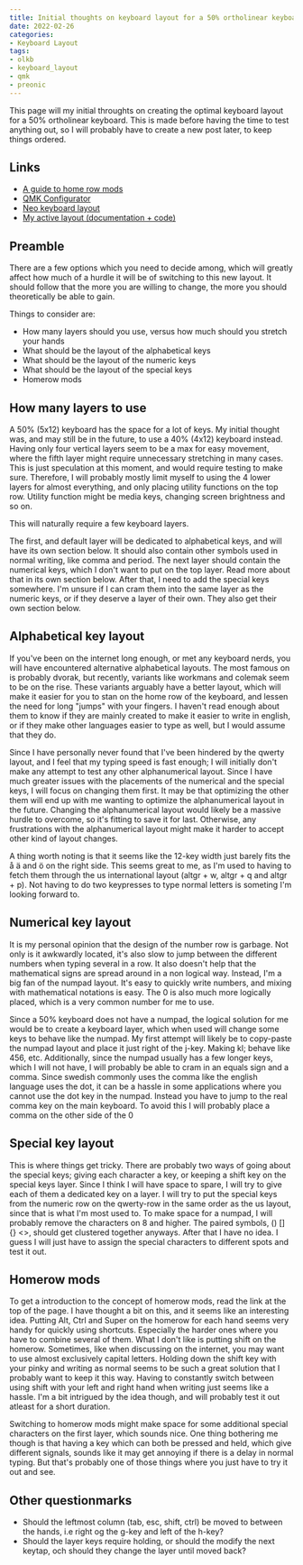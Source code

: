```yaml
---
title: Initial thoughts on keyboard layout for a 50% ortholinear keyboard
date: 2022-02-26
categories:
- Keyboard Layout
tags:
- olkb
- keyboard_layout
- qmk
- preonic
---
```

This page will my initial throughts on creating the optimal keyboard layout for a 50% ortholinear keyboard. 
This is made before having the time to test anything out, so I will probably have to create a new post later, to keep things ordered.

## Links
* [A guide to home row mods](https://precondition.github.io/home-row-mods)
* [QMK Configurator](https://config.qmk.fm/)
* [Neo keyboard layout](https://neo-layout.org)
* [My active layout (documentation + code)](https://github.com/lollek/qmk_firmware/blob/master/keyboards/preonic/keymaps/orange/keymap.c)

## Preamble
There are a few options which you need to decide among, which will greatly affect how much of a hurdle it will be of switching to this new layout.
It should follow that the more you are willing to change, the more you should theoretically be able to gain.

Things to consider are:
* How many layers should you use, versus how much should you stretch your hands
* What should be the layout of the alphabetical keys
* What should be the layout of the numeric keys
* What should be the layout of the special keys
* Homerow mods

## How many layers to use
A 50% (5x12) keyboard has the space for a lot of keys. My initial thought was, and may still be in the future, to use a 40% (4x12) keyboard instead.
Having only four vertical layers seem to be a max for easy movement, where the fifth layer might require unnecessary stretching in many cases.
This is just speculation at this moment, and would require testing to make sure. Therefore, I will probably mostly limit myself to using the 
4 lower layers for almost everything, and only placing utility functions on the top row. 
Utility function might be media keys, changing screen brightness and so on.

This will naturally require a few keyboard layers.

The first, and default layer will be dedicated to alphabetical keys, and will have its own section below. 
It should also contain other symbols used in normal writing, like comma and period.
The next layer should contain the numerical keys, which I don't want to put on the top layer. Read more about that in its own section below.
After that, I need to add the special keys somewhere. I'm unsure if I can cram them into the same layer as the numeric keys, 
or if they deserve a layer of their own. They also get their own section below.

## Alphabetical key layout
If you've been on the internet long enough, or met any keyboard nerds, you will have encountered alternative alphabetical layouts.
The most famous on is probably dvorak, but recently, variants like workmans and colemak seem to be on the rise.
These variants arguably have a better layout, which will make it easier for you to stan on the home row of the keyboard,
and lessen the need for long "jumps" with your fingers. I haven't read enough about them to know if they are mainly created to make
it easier to write in english, or if they make other languages easier to type as well, but I would assume that they do.

Since I have personally never found that I've been hindered by the qwerty layout, and I feel that my typing speed is fast enough;
I will initially don't make any attempt to test any other alphanumerical layout. 
Since I have much greater issues with the placements of the numerical and the special keys, I will focus on changing them first.
It may be that optimizing the other them will end up with me wanting to optimize the alphanumerical layout in the future.
Changing the alphanumerical layout would likely be a massive hurdle to overcome, so it's fitting to save it for last. 
Otherwise, any frustrations with the alphanumerical layout might make it harder to accept other kind of layout changes.

A thing worth noting is that it seems like the 12-key width just barely fits the å ä and ö on the right side.
This seems great to me, as I'm used to having to fetch them through the us international layout (altgr + w, altgr + q and altgr + p).
Not having to do two keypresses to type normal letters is someting I'm looking forward to.

## Numerical key layout
It is my personal opinion that the design of the number row is garbage. 
Not only is it awkwardly located, it's also slow to jump between the different numbers when typing several in a row.
It also doesn't help that the mathematical signs are spread around in a non logical way.
Instead, I'm a big fan of the numpad layout. It's easy to quickly write numbers, and mixing with mathematical notations is easy.
The 0 is also much more logically placed, which is a very common number for me to use.

Since a 50% keyboard does not have a numpad, the logical solution for me would be to create a keyboard layer, 
which when used will change some keys to behave like the numpad. My first attempt will likely be to copy-paste the numpad layout
and place it just right of the j-key. Making kl; behave like 456, etc. Additionally, since the numpad usually has a few longer keys, 
which I will not have, I will probably be able to cram in an equals sign and a comma. 
Since swedish commonly uses the comma like the english language uses the dot, it can be a hassle in some applications where you cannot use the dot key
in the numpad. Instead you have to jump to the real comma key on the main keyboard. To avoid this I will probably place a comma on the other side of the 0

## Special key layout
This is where things get tricky. There are probably two ways of going about the special keys; giving each character a key, or keeping a shift key on the 
special keys layer. Since I think I will have space to spare, I will try to give each of them a dedicated key on a layer.
I will try to put the special keys from the numeric row on the qwerty-row in the same order as the us layout, since that is what I'm most used to.
To make space for a numpad, I will probably remove the characters on 8 and higher. The paired symbols, () [] {} <>, should get clustered together anyways.
After that I have no idea. I guess I will just have to assign the special characters to different spots and test it out.

## Homerow mods
To get a introduction to the concept of homerow mods, read the link at the top of the page.
I have thought a bit on this, and it seems like an interesting idea. Putting Alt, Ctrl and Super on the homerow for each hand seems very handy
for quickly using shortcuts. Especially the harder ones where you have to combine several of them. What I don't like is putting shift on the homerow.
Sometimes, like when discussing on the internet, you may want to use almost exclusively capital letters. 
Holding down the shift key with your pinky and writing as normal seems to be such a great solution that I probably want to keep it this way.
Having to constantly switch between using shift with your left and right hand when writing just seems like a hassle.
I'm a bit intrigued by the idea though, and will probably test it out atleast for a short duration.

Switching to homerow mods might make space for some additional special characters on the first layer, which sounds nice.
One thing bothering me though is that having a key which can both be pressed and held, which give different signals, sounds like it may get annoying
if there is a delay in normal typing. But that's probably one of those things where you just have to try it out and see.

## Other questionmarks
* Should the leftmost column (tab, esc, shift, ctrl) be moved to between the hands, i.e right og the g-key and left of the h-key?
* Should the layer keys require holding, or should the modify the next keytap, och should they change the layer until moved back?
